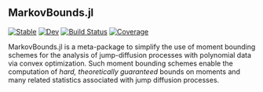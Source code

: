 ## MarkovBounds.jl

[![Stable](https://img.shields.io/badge/docs-stable-blue.svg)](https://FHoltorf.github.io/MarkovBounds.jl/stable)
[![Dev](https://img.shields.io/badge/docs-dev-blue.svg)](https://FHoltorf.github.io/MarkovBounds.jl/dev)
[![Build Status](https://github.com/FHoltorf/MarkovBounds.jl/workflows/CI/badge.svg)](https://github.com/FHoltorf/MarkovBounds.jl/actions)
[![Coverage](https://codecov.io/gh/FHoltorf/MarkovBounds.jl/branch/master/graph/badge.svg)](https://codecov.io/gh/FHoltorf/MarkovBounds.jl)

MarkovBounds.jl is a meta-package to simplify the use of moment bounding schemes for the analysis of jump-diffusion processes with polynomial data via convex optimization.
Such moment bounding schemes enable the computation of *hard, theoretically guaranteed* bounds on moments and many related statistics associated with jump diffusion processes.
